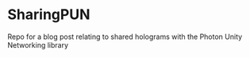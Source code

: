 # SharingPUN
Repo for a blog post relating to shared holograms with the Photon Unity Networking library
